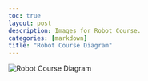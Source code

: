 ```yaml
---
toc: true
layout: post
description: Images for Robot Course.
categories: [markdown]
title: "Robot Course Diagram"
---
```



![]({{site.baseurl}}/images/robotCourse.png "Robot Course Diagram")